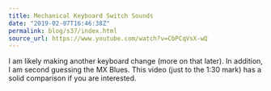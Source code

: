 ```yaml
---
title: Mechanical Keyboard Switch Sounds
date: "2019-02-07T16:46:38Z"
permalink: blog/s37/index.html
source_url: https://www.youtube.com/watch?v=CbPCqVsX-wQ
---
```


I am likely making another keyboard change (more on that later). In addition, I am second guessing the MX Blues. This video (just to the 1:30 mark) has a solid comparison if you are interested.
